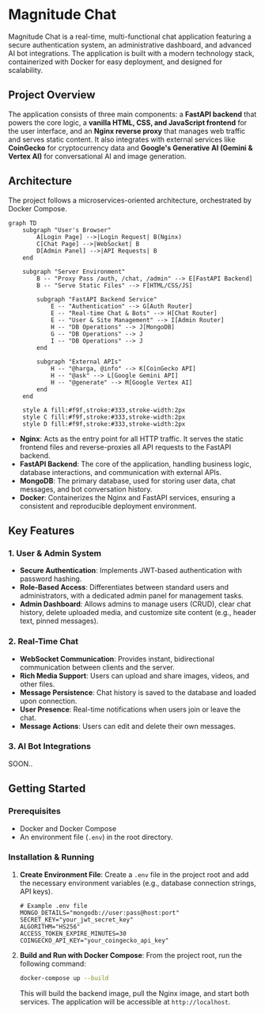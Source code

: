 # Magnitude Chat

Magnitude Chat is a real-time, multi-functional chat application featuring a secure authentication system, an administrative dashboard, and advanced AI bot integrations. The application is built with a modern technology stack, containerized with Docker for easy deployment, and designed for scalability.

## Project Overview

The application consists of three main components: a **FastAPI backend** that powers the core logic, a **vanilla HTML, CSS, and JavaScript frontend** for the user interface, and an **Nginx reverse proxy** that manages web traffic and serves static content. It also integrates with external services like **CoinGecko** for cryptocurrency data and **Google's Generative AI (Gemini & Vertex AI)** for conversational AI and image generation.

## Architecture

The project follows a microservices-oriented architecture, orchestrated by Docker Compose.

```mermaid
graph TD
    subgraph "User's Browser"
        A[Login Page] -->|Login Request| B(Nginx)
        C[Chat Page] -->|WebSocket| B
        D[Admin Panel] -->|API Requests| B
    end

    subgraph "Server Environment"
        B -- "Proxy Pass /auth, /chat, /admin" --> E[FastAPI Backend]
        B -- "Serve Static Files" --> F[HTML/CSS/JS]

        subgraph "FastAPI Backend Service"
            E -- "Authentication" --> G[Auth Router]
            E -- "Real-time Chat & Bots" --> H[Chat Router]
            E -- "User & Site Management" --> I[Admin Router]
            H -- "DB Operations" --> J[MongoDB]
            G -- "DB Operations" --> J
            I -- "DB Operations" --> J
        end

        subgraph "External APIs"
            H -- "@harga, @info" --> K[CoinGecko API]
            H -- "@ask" --> L[Google Gemini API]
            H -- "@generate" --> M[Google Vertex AI]
        end
    end

    style A fill:#f9f,stroke:#333,stroke-width:2px
    style C fill:#f9f,stroke:#333,stroke-width:2px
    style D fill:#f9f,stroke:#333,stroke-width:2px
```

-   **Nginx**: Acts as the entry point for all HTTP traffic. It serves the static frontend files and reverse-proxies all API requests to the FastAPI backend.
-   **FastAPI Backend**: The core of the application, handling business logic, database interactions, and communication with external APIs.
-   **MongoDB**: The primary database, used for storing user data, chat messages, and bot conversation history.
-   **Docker**: Containerizes the Nginx and FastAPI services, ensuring a consistent and reproducible deployment environment.

## Key Features

### 1. User & Admin System

-   **Secure Authentication**: Implements JWT-based authentication with password hashing.
-   **Role-Based Access**: Differentiates between standard users and administrators, with a dedicated admin panel for management tasks.
-   **Admin Dashboard**: Allows admins to manage users (CRUD), clear chat history, delete uploaded media, and customize site content (e.g., header text, pinned messages).

### 2. Real-Time Chat

-   **WebSocket Communication**: Provides instant, bidirectional communication between clients and the server.
-   **Rich Media Support**: Users can upload and share images, videos, and other files.
-   **Message Persistence**: Chat history is saved to the database and loaded upon connection.
-   **User Presence**: Real-time notifications when users join or leave the chat.
-   **Message Actions**: Users can edit and delete their own messages.

### 3. AI Bot Integrations

SOON..

## Getting Started

### Prerequisites

-   Docker and Docker Compose
-   An environment file (`.env`) in the root directory.

### Installation & Running

1.  **Create Environment File**:
    Create a `.env` file in the project root and add the necessary environment variables (e.g., database connection strings, API keys).

    ```env
    # Example .env file
    MONGO_DETAILS="mongodb://user:pass@host:port"
    SECRET_KEY="your_jwt_secret_key"
    ALGORITHM="HS256"
    ACCESS_TOKEN_EXPIRE_MINUTES=30
    COINGECKO_API_KEY="your_coingecko_api_key"
    ```

2.  **Build and Run with Docker Compose**:
    From the project root, run the following command:

    ```bash
    docker-compose up --build
    ```

    This will build the backend image, pull the Nginx image, and start both services. The application will be accessible at `http://localhost`.


